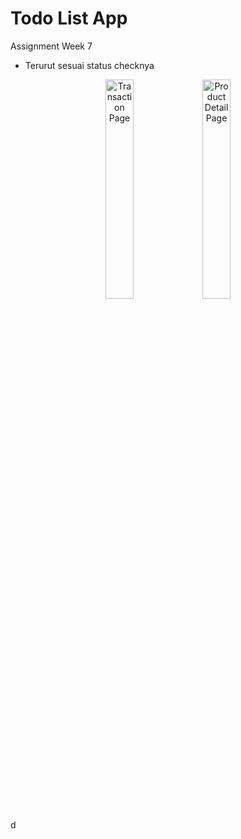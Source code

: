 # Todo List App

Assignment Week 7

- Terurut sesuai status checknya

<p align="center">
  <img src="https://github.com/ardhiancalwa/intern-motion/assets/75600806/dffb524b-ae4a-4337-a4d8-ecb650e4adb9" alt="Transaction Page" style="width:30%;">
  <img src="https://github.com/ardhiancalwa/intern-motion/assets/75600806/a43b918c-5bce-4c0a-a438-d95db9297576" alt="Product Detail Page" style="width:30%;">
</p>d
